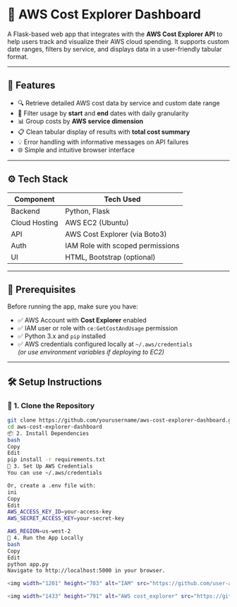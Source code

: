 # 💸 AWS Cost Explorer Dashboard

A Flask-based web app that integrates with the **AWS Cost Explorer API** to help users track and visualize their AWS cloud spending. It supports custom date ranges, filters by service, and displays data in a user-friendly tabular format.

---

## 🚀 Features

- 🔍 Retrieve detailed AWS cost data by service and custom date range
- 📅 Filter usage by **start** and **end** dates with daily granularity
- 📊 Group costs by **AWS service dimension**
- 📋 Clean tabular display of results with **total cost summary**
- 💡 Error handling with informative messages on API failures
- 🌐 Simple and intuitive browser interface

---

## ⚙️ Tech Stack

| Component     | Tech Used                        |
|---------------|----------------------------------|
| Backend       | Python, Flask                    |
| Cloud Hosting | AWS EC2 (Ubuntu)                 |
| API           | AWS Cost Explorer (via Boto3)    |
| Auth          | IAM Role with scoped permissions |
| UI            | HTML, Bootstrap (optional)       |

---

## 🧰 Prerequisites

Before running the app, make sure you have:

- ✅ AWS Account with **Cost Explorer** enabled
- ✅ IAM user or role with `ce:GetCostAndUsage` permission
- ✅ Python 3.x and `pip` installed
- ✅ AWS credentials configured locally at `~/.aws/credentials`  
  *(or use environment variables if deploying to EC2)*

---

## 🛠️ Setup Instructions

### 🔧 1. Clone the Repository

```bash
git clone https://github.com/yourusername/aws-cost-explorer-dashboard.git
cd aws-cost-explorer-dashboard
📦 2. Install Dependencies
bash
Copy
Edit
pip install -r requirements.txt
🔐 3. Set Up AWS Credentials
You can use ~/.aws/credentials

Or, create a .env file with:
ini
Copy
Edit
AWS_ACCESS_KEY_ID=your-access-key
AWS_SECRET_ACCESS_KEY=your-secret-key

AWS_REGION=us-west-2
🧪 4. Run the App Locally
bash
Copy
Edit
python app.py
Navigate to http://localhost:5000 in your browser.

<img width="1201" height="703" alt="IAM" src="https://github.com/user-attachments/assets/f4e6ca5d-d2f5-4c03-95c2-f3a8f55c6af9" />

<img width="1433" height="791" alt="AWS cost_explorer" src="https://github.com/user-attachments/assets/1f90ca28-c2e4-409f-9d6f-631039ad49cd" />

